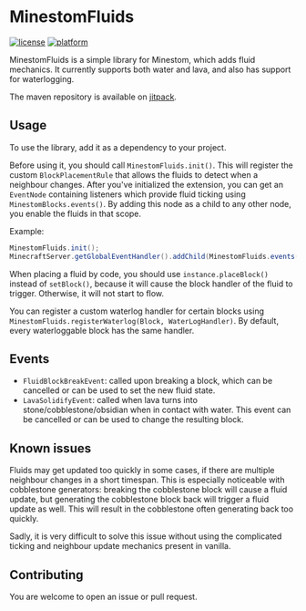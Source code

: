 # MinestomFluids

[![license](https://img.shields.io/github/license/TogAr2/MinestomFluids.svg?style=flat-square)](../../LICENSE)
[![platform](https://img.shields.io/badge/platform-Minestom-ff69b4?style=flat-square)](https://github.com/Minestom/Minestom)

MinestomFluids is a simple library for Minestom, which adds fluid mechanics.
It currently supports both water and lava, and also has support for waterlogging.

The maven repository is available on [jitpack](https://jitpack.io/#TogAr2/MinestomFluids).

## Usage

To use the library, add it as a dependency to your project.

Before using it, you should call `MinestomFluids.init()`.
This will register the custom `BlockPlacementRule` that allows the fluids to detect when a neighbour changes.
After you've initialized the extension, you can get an `EventNode` containing listeners which provide fluid ticking using `MinestomBlocks.events()`.
By adding this node as a child to any other node, you enable the fluids in that scope.

Example:
```java
MinestomFluids.init();
MinecraftServer.getGlobalEventHandler().addChild(MinestomFluids.events());
```

When placing a fluid by code, you should use `instance.placeBlock()` instead of `setBlock()`, because it will cause the block handler of the fluid to trigger. Otherwise, it will not start to flow.

You can register a custom waterlog handler for certain blocks using `MinestomFluids.registerWaterlog(Block, WaterLogHandler)`.
By default, every waterloggable block has the same handler.

## Events

- `FluidBlockBreakEvent`: called upon breaking a block, which can be cancelled or can be used to set the new fluid state.
- `LavaSolidifyEvent`: called when lava turns into stone/cobblestone/obsidian when in contact with water. This event can be cancelled or can be used to change the resulting block.

## Known issues

Fluids may get updated too quickly in some cases, if there are multiple neighbour changes in a short timespan.
This is especially noticeable with cobblestone generators: breaking the cobblestone block will cause a fluid update, but generating the cobblestone block back will trigger a fluid update as well.
This will result in the cobblestone often generating back too quickly.

Sadly, it is very difficult to solve this issue without using the complicated ticking and neighbour update mechanics present in vanilla.

## Contributing

You are welcome to open an issue or pull request.
